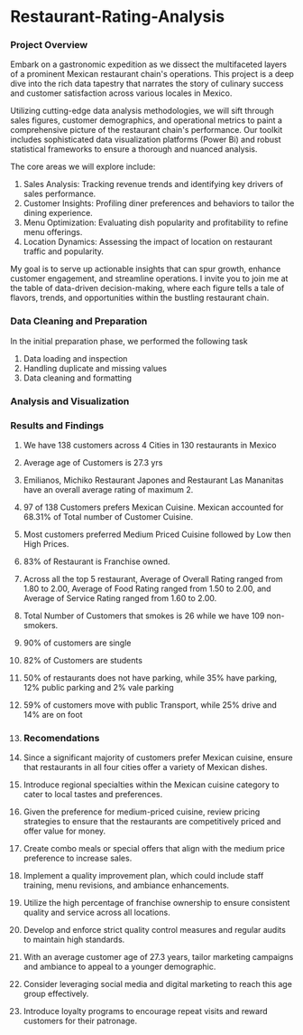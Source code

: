 # Restaurant-Rating-Analysis

### Project Overview
Embark on a gastronomic expedition as we dissect the multifaceted layers of a prominent Mexican restaurant chain's operations. This project is a deep dive into the rich data tapestry that narrates the story of culinary success and customer satisfaction across various locales in Mexico.

Utilizing cutting-edge data analysis methodologies, we will sift through sales figures, customer demographics, and operational metrics to paint a comprehensive picture of the restaurant chain's performance. Our toolkit includes sophisticated data visualization platforms (Power Bi) and robust statistical frameworks to ensure a thorough and nuanced analysis.

The core areas we will explore include:

 1. Sales Analysis: Tracking revenue trends and identifying key drivers of sales performance.
 2. Customer Insights: Profiling diner preferences and behaviors to tailor the dining experience.
 3. Menu Optimization: Evaluating dish popularity and profitability to refine menu offerings.
 4. Location Dynamics: Assessing the impact of location on restaurant traffic and popularity.

My goal is to serve up actionable insights that can spur growth, enhance customer engagement, and streamline operations. I invite you to join me at the table of data-driven decision-making, where each figure tells a tale of flavors, trends, and opportunities within the bustling restaurant chain.

### Data Cleaning and Preparation
In the initial preparation phase, we performed the following task
  1. Data loading and inspection
  2. Handling duplicate and missing values
  3. Data cleaning and formatting

### Analysis and Visualization


### Results and Findings
1.  We have 138 customers across 4 Cities in 130 restaurants in Mexico
2. Average age of Customers is 27.3 yrs
3. Emilianos, Michiko Restaurant Japones and Restaurant Las Mananitas have an overall average rating of maximum 2. 
4. 97 of 138 Customers prefers Mexican Cuisine. Mexican accounted for 68.31% of Total number of Customer Cuisine.
5.  Most customers preferred Medium Priced Cuisine followed by Low then High Prices.
6. 83% of Restaurant is Franchise owned.
7. Across all the top 5 restaurant, Average of Overall Rating ranged from 1.80 to 2.00, Average of Food Rating ranged from 1.50 to 2.00, and Average of Service Rating ranged from 1.60 to 2.00.
8. Total Number of Customers that smokes is 26 while we have 109 non-smokers.
9. 90% of customers are single
10. 82% of Customers are students
11. 50% of restaurants does not have parking, while 35% have parking, 12% public parking and 2% vale parking 
12. 59% of customers move with public Transport, while 25% drive and 14% are on foot

13. ### Recomendations
1.	Since a significant majority of customers prefer Mexican cuisine, ensure that restaurants in all four cities offer a variety of Mexican dishes.
2.	Introduce regional specialties within the Mexican cuisine category to cater to local tastes and preferences.
3.	Given the preference for medium-priced cuisine, review pricing strategies to ensure that the restaurants are competitively priced and offer value for money.
4.	Create combo meals or special offers that align with the medium price preference to increase sales.
5.	Implement a quality improvement plan, which could include staff training, menu revisions, and ambiance enhancements.
6.	Utilize the high percentage of franchise ownership to ensure consistent quality and service across all locations.
7.	Develop and enforce strict quality control measures and regular audits to maintain high standards.
8.	With an average customer age of 27.3 years, tailor marketing campaigns and ambiance to appeal to a younger demographic.
9.	Consider leveraging social media and digital marketing to reach this age group effectively.
10.	Introduce loyalty programs to encourage repeat visits and reward customers for their patronage.

